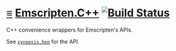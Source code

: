 # [≡](#contents) [Emscripten.C++](#) [![Build Status](https://travis-ci.org/polytypic/emscripten.cpp.svg?branch=v1)](https://travis-ci.org/polytypic/emscripten.cpp)

C++ convenience wrappers for Emscripten's APIs.

See [`synopsis.hpp`](provides/include/emscripten_v1/synopsis.hpp) for the API.
